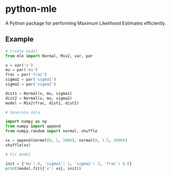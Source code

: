 # python-mle

A Python package for performing Maximum Likelihood Estimates efficiently.

## Example

```python
# Create model
from mle import Normal, Mix2, var, par

x = var('x')
mu = par('mu')
frac = par('frac')
sigma1 = par('sigma1')
sigma2 = par('sigma2')

dist1 = Normal(x, mu, sigma1)
dist2 = Normal(x, mu, sigma2)
model = Mix2(frac, dist1, dist2)

# Generate data

import numpy as np
from numpy import append
from numpy.random import normal, shuffle

xs = append(normal(0, 1, 1000), normal(0, 1.5, 1000))
shuffle(xs)

# Fit model

init = {'mu': 0, 'sigma1': 1, 'sigma2': 3, 'frac': 0.6}
print(model.fit({'x': xs}, init))
```

